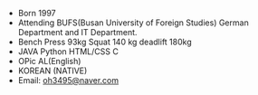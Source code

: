 - Born 1997
- Attending BUFS(Busan University of Foreign Studies) German Department and IT Department.
- Bench Press 93kg Squat 140 kg deadlift 180kg
- JAVA Python HTML/CSS C
- OPic AL(English)
- KOREAN (NATIVE)
- Email: oh3495@naver.com
